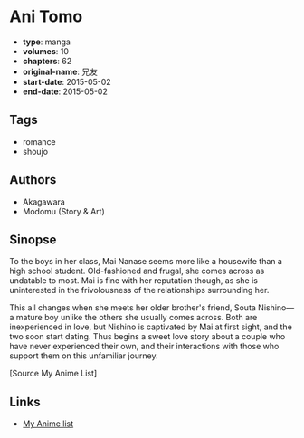 # Ani Tomo

-   **type**: manga
-   **volumes**: 10
-   **chapters**: 62
-   **original-name**: 兄友
-   **start-date**: 2015-05-02
-   **end-date**: 2015-05-02

## Tags

-   romance
-   shoujo

## Authors

-   Akagawara
-   Modomu (Story & Art)

## Sinopse

To the boys in her class, Mai Nanase seems more like a housewife than a high school student. Old-fashioned and frugal, she comes across as undatable to most. Mai is fine with her reputation though, as she is uninterested in the frivolousness of the relationships surrounding her.

This all changes when she meets her older brother's friend, Souta Nishino—a mature boy unlike the others she usually comes across. Both are inexperienced in love, but Nishino is captivated by Mai at first sight, and the two soon start dating. Thus begins a sweet love story about a couple who have never experienced their own, and their interactions with those who support them on this unfamiliar journey.

[Source My Anime List]

## Links

-   [My Anime list](https://myanimelist.net/manga/95705/Ani_Tomo)

